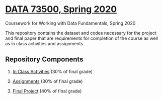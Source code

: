 # [DATA 73500, Spring 2020](https://github.com/sheri-kamal/DATA73500-SP2020)
Coursework for Working with Data Fundamentals, Spring 2020

This repository contains the dataset and codes necessary for the project and final paper that are requirements for completion of the course as well as in class activities and assignments.

## Repository Components

1. [In Class Activities](https://github.com/sheri-kamal/DATA73500-SP2020/tree/master/In%20Class%20Activities) (30% of final grade)

2. [Assignments](https://github.com/sheri-kamal/DATA73500-SP2020/tree/master/Assignments) (30% of final grade)

3. [Final Project](https://github.com/sheri-kamal/DATA73500-SP2020/tree/master/Final%20Project) (40% of final grade)
